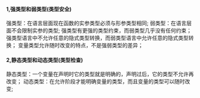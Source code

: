 #### 1,强类型和弱类型(类型安全)
强类型：在语言层面现在函数的实参类型必须与形参类型相同;
弱类型：在语言层面不会限制实参的类型;
强类型有更强的类型约束，而弱类型几乎没有任何约束；
强类型语言中不允许任意的隐式类型转换，而弱类型语言中允许任意的隐式类型转换；
变量类型允许随时改变的特点，不是强弱类型的差异；

#### 2,静态类型和动态类型(类型检查)
静态类型：一个变量在声明时它的类型就是明确的，声明过后，它的类型不允许再改变；
动态类型：在允许阶段才能明确变量的类型，而且变量的类型可以随时改变;